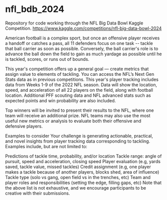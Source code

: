 # nfl_bdb_2024
Repository for code working through the NFL Big Data Bowl Kaggle Competition.
https://www.kaggle.com/competitions/nfl-big-data-bowl-2024


American football is a complex sport, but once an offensive player receives a handoff or catches a pass, all 11 defenders focus on one task -- tackle that ball carrier as soon as possible. Conversely, the ball carrier's role is to advance the ball down the field to gain as much yardage as possible until he is tackled, scores, or runs out of bounds.

This year's competition offers up a general goal — create metrics that assign value to elements of tackling. You can access the NFL’s Next Gen Stats data as in previous competitions. This year's player tracking includes data from Weeks 1-9 of the 2022 NFL season. Data will show the location, speed, and acceleration of all 22 players on the field, along with football location. Additional PFF scouting data and NFL advanced stats such as expected points and win probability are also included.

Top winners will be invited to present their results to the NFL, where one team will receive an additional prize. NFL teams may also use the most useful new metrics or analysis to evaluate both their offensive and defensive players.

Examples to consider
Your challenge is generating actionable, practical, and novel insights from player tracking data corresponding to tackling. Examples include, but are not limited to:

Predictions of tackle time, probability, and/or location
Tackle range: angle of pursuit, speed and acceleration, closing speed
Player evaluation (e.g, yards saved, tackle value, missed tackles)
Credit assignment (e.g, one player makes a tackle because of another players, blocks shed, area of influence)
Tackle type (solo vs gang, open field vs in the trenches, etc)
Team and player roles and responsibilities (setting the edge, filling gaps, etc)
Note that the above list is not exhaustive, and we encourage participants to be creative with their submissions.

